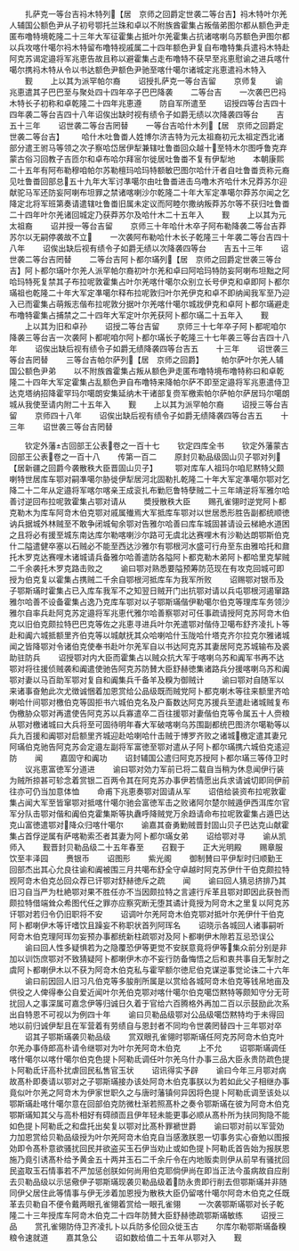 <!-- { "loadSidebar": true } -->
　　扎萨克一等台吉祃木特列【居　京师之回爵定世袭二等台吉】祃木特叶尔羌人辅国公额色尹从子初号鄂托兰珠和卓以不附族酋霍集占叛偕弟图尔都从额色尹走匿布噜特境乾隆二十三年大军征霍集占抵叶尔羌霍集占抗诸喀喇乌苏额色尹图尔都以兵攻喀什噶尔祃木特留布噜特视戚属二十四年额色尹复自布噜特集兵遣祃木特赴阿克苏谒定邉将军兆恵告故且称以避霍集占走布噜特不获早至兆恵慰谕之进兵喀什噶尔携祃木特从令以书达额色尹额色尹驰至喀什噶尔诸城定兆恵遣祃木特入
　　觐
　　上以其为派罕帕尔裔
　　诏授扎萨克一等台吉留
　　京师复
　　谕兆恵遣其子巴巴至与聚处四十四年卒子巴巴降袭
　　二等台吉
　　一次袭巴巴祃木特长子初称和卓乾隆二十四年兆恵遵
　　防自军所遣至
　　诏授四等台吉四十四年袭二等台吉四十八年诏俟出缺时视有绩令子如爵无绩以次降袭四等台
　　吉五十三年
　　诏世袭二等台吉罔替
　　一等台吉哈什木列【居　京师之回爵定世袭二等台吉】
　　哈什木吐鲁畨人姓博尔济吉特为元太祖裔初元太祖定西北诸部分遣王驸马等领之次子察哈岱居伊犁兼辖吐鲁畨回众越十至特木尔图呼鲁克弃蒙古俗习回教子吉匝尔和卓布哈尔拜宻尔徙居吐鲁畨不复有伊犁地
　　本朝康熙二十五年有阿布勒穆咱帕尔苏勒檀玛哈玛特额敏巴图尔哈什汗者自吐鲁畨贡称元裔见吐鲁畨回部总五十九年大军讨凖噶尔由吐鲁畨进击乌噜木齐哈什木兄莽苏尔迎献驼马军还防妄阿喇布坦罪之禁诸喀喇沙尔乾隆二十年大军定凖噶尔莽苏尔闻之乞降定北将军班第奏请遣辖吐鲁畨旧属未定议而阿睦尔撒纳叛莽苏尔等不获归吐鲁畨二十四年叶尔羌诸回城定乃获莽苏尔及哈什木二十五年入
　　觐
　　上以其为元太祖裔
　　诏并授一等台吉留
　　京师三十年哈什木卒子阿布勒降袭二等台吉莽苏尔以无嗣停袭故不立
　　一次袭阿布勒哈什木长子乾隆三十年袭二等台吉四十八年
　　诏俟出缺后视有绩令子如爵无绩以次降袭四等台
　　吉五十三年
　　诏世袭二等台吉罔替
　　二等台吉阿卜都尔璊列【居　京师之回爵定世袭三等台吉】阿卜都尔璊叶尔羌人派罕帕尔裔初叶尔羌和卓曰阿哈玛特防妄阿喇布坦黜之阿哈玛特死复禁其子布拉呢敦霍集占叶尔羌喀什噶尔众别立长号伊克和卓即阿卜都尔璊祖也乾隆二十年大军定凖噶尔释布拉呢敦归叶尔羌伊克和卓不即纳闻我军至乃迎入已而霍集占萌叛志偕布拉呢敦分据叶尔羌喀什噶尔城戕伊克和卓阿卜都尔璊避走布噜特霍集占捕禁之二十四年大军定叶尔羌获阿卜都尔璊二十五年入
　　觐
　　上以其为旧和卓孙
　　诏授二等台吉留
　　京师三十七年卒子阿卜都呢咱尔降袭三等台吉一次袭阿卜都呢咱尔阿卜都尔璊长子乾隆三十七年袭三等台吉四十八年
　　诏俟出缺后视有绩令子如爵无绩降袭四等台吉五
　　十三年
　　诏世袭三等台吉罔替
　　三等台吉帕尔萨列【居　京师之回爵】
　　帕尔萨叶尔羌人辅国公额色尹弟
　　以不附族酋霍集占叛从额色尹走匿布噜特境布噜特称曰和卓乾隆二十四年大军定霍集占乱额色尹自布噜特来降帕尔萨不即至定邉将军兆恵遣侍卫达克塔纳招降霍罕玛尔噶朗安集延纳木干诸部复赍军檄索帕尔萨帕尔萨居玛尔噶朗城从我使至请内附二十五年入
　　觐
　　上以其为派罕帕尔裔
　　诏授三等台吉留
　　京师四十八年
　　诏俟出缺后视有绩令子如爵无绩降袭四等台吉五
　　十三年
　　诏世袭三等台吉罔替















　　钦定外藩古回部王公表卷之一百十七
　　钦定四库全书
　　钦定外藩蒙古回部王公表卷之一百十八
　　传第一百二
　　原封贝勒品级固山贝子鄂对列【居新疆之回爵今袭散秩大臣晋固山贝子】
　　鄂对库车人祖玛尔咱尼黙特父颇喇特世居库车鄂对嗣凖噶尔胁徙伊犁居河北固勒扎乾隆二十年大军定凖噶尔鄂对乞降二十二年从定邉将军喀尔喀亲王成衮扎布勦厄鲁特孽贼二十三年靖逆将军雅尔哈善讨逆回布拉呢敦霍集占鄂对请从
　　奬授散秩大臣
　　赐孔雀翎时逆党阿卜都克勒木为库车阿竒木伯克鄂对戚属殱焉大军抵库车鄂对以世居悉形胜告副都统顺徳讷兵据城外林贼至不敢争闭城甸余鄂对告雅尔哈善曰库车城固甚请设云梯絶水道困之且将必有援至城东南达库尔勒喀喇沙尔路可无虞北达赛哩木有沙勒达朗鄂斯伯克什二隘遣健卒塞以石贼必不能至西达沙雅尔有鄂根河水盛可行舟至东由雅哈托和鼐托木罗克达赛哩木诸城请兵备雅尔哈善遣防各隘阿卜都克勒木弟阿卜都哈里克挈贼二千余袭托木罗克路击败之
　　谕曰鄂对熟悉要隘预筹防范现在有攻克回城可即授为伯克复以霍集占携贼二千余自鄂根河抵库车为我军所败
　　诏赐鄂对银币及子鄂斯璊时霍集占已入库车我军不之知翌日贼开门出抗鄂对请以兵屯鄂根河遏窜路雅尔哈善不设备霍集占逸乃克库车鄂对以子鄂斯璊偕伊勒噶尔伯克等理库车务领沙雅尔自率兵赴阿克苏定邉将军兆恵代雅尔哈善察鄂对可任事疏请授阿克苏阿竒木伯克以旧伯克颇拉特巴巴克等佐之兆恵寻进兵叶尔羌遣鄂对偕侍卫噶布舒齐凌扎卜等赴和阗六城抵额里齐伯克等以城献抚其众哈喇哈什玉陇哈什塔克齐尔拉克尔雅诸城闻之皆降鄂对令诸伯克使奉书赴叶尔羌军自以书达阿克苏其妻居阿克苏城输布及裘助驻防兵
　　诏授鄂对内大臣而霍集占以贼众抗大军于喀喇乌苏和阗军书再不达鄂对将往援侦贼袭和阗遣使驰告阿克苏防賛大臣舒赫徳集诸路兵分援喀喇乌苏和阗鄂对妻以马百助军鄂对复自和阗集兵千备羊及糗为御贼计
　　谕曰鄂对自随军以来诸事奋勉此次尤徴诚悃着加恩赏给公品级既而贼党阿卜都克喇木等往来额里齐哈喇哈什间鄂对檄伯克等固拒书六城伯克名及户畜数达阿克苏援兵至遣赴诸城贼复布伪檄胁众鄂对再遣使告阿克苏以兵寡遣卒二百往援鄂对妻偕伯克等令属五十人赍粮从鄂对檄诸城曰大兵将至可固待明年春大军破喀喇乌苏围副都统巴图济尔噶勒等以兵九百援和阗鄂对启额里齐城迎赴哈喇哈什击贼于博罗齐败之诸城檄定遣其妻兄阿璊伯克驰告阿克苏会定邉左副将军富徳至鄂对遣从子阿卜都尔璊携六城伯克逺迎防
　　闻
　　嘉固守和阗功
　　诏封辅国公遣归阿克苏授阿卜都尔璊三等侍卫时
　　议兆恵富徳军分道进
　　谕曰鄂对効力军前已将二载自当稍为休息闻伊行装为贼所掠甚可轸念着赏银二百两令其在阿克苏办事伊若情愿出兵求请诚切即同伊前往亦可仍当加意体恤
　　命甫下兆恵奏鄂对固请从军
　　诏倍给装资布拉呢敦霍集占闻大军至皆窜鄂对抵喀什噶尔驰会富徳军击之败诸阿尔楚尔贼遁伊西洱库尔官军分队击鄂对偕和阗伯克霍集斯等执纛呼降贼党万余趋请命布拉呢敦霍集占遁巴达克山富徳遣鄂对降众归喀什噶尔
　　谕嘉其奋勇勦贼晋封固山贝子巴达克山献霍集占首俘逆属有萨喀勒索丕者其妻为阿卜都尔璊女弟
　　诏给鄂对寻
　　谕从凯师入
　　觐晋封贝勒品级二十五年春至
　　召觐于
　　正大光明殿
　　赐章服饮至丰泽园
　　赉银币
　　诏图形
　　紫光阁
　　御制賛曰平伊犁时归顺勤王回部杰出其心允良往谕和阗被围三月共噶布舒全守卓越时阿克苏伊什干伯克颇拉特觊阿竒木伯克怂回众荐已讦鄂对舒赫徳斥之疏
　　闻
　　谕曰回人猜忌挤排乃其旧习自当严为杜絶鄂对果不胜任亦不当因颇拉特之言遽行斥革且鄂对即因此获咎而颇拉特借端耸众希图代任之罪亦应察究断无堕其谲计竟授为阿竒木之里复以阿克苏讦鄂对若归令仍旧职将不安
　　诏调叶尔羌阿竒木伯克鄂对抵叶尔羌伊什干伯克阿卜都喇伊木等讦嗜饮且躁妄不称职状首列阿珲名
　　诏晓示各城回人诸事嗣听阿竒木伯克理阿珲勿妄预办事都统新柱疏鄂对及阿卜都喇伊木隙若互忌恐误公
　　谕曰回人性多疑惧若为之隐覆恐伊等更觉不安朕意竟将伊等集众前分别是非加以训饬庶鄂对不致猜疑阿卜都喇伊木亦不妄行防备悔悟之后和衷共事自无掣肘之虞阿卜都喇伊木以不获为阿竒木伯克私与霍罕额尔徳尼伯克谋逆事觉论诛二十六年
　　谕曰前因回人旧习凡伯克等多朘削所属是以赏给各城阿竒木伯克等钱帛地亩及供役之人俾得奉公自爱近闻叶尔羌伯克鄂对喀什噶尔伯克噶岱黙特等颇知守分无苛扰回人之事深属可嘉念伊等归诚日久着于官给六百腾格外再加二百以示鼓励此次系出自特恩不可视以为例四十年
　　谕曰贝勒品级鄂对公品级噶岱黙特均于未得回地以前归诚伊犁且在军营着有劳绩自与恩封者不同均令世袭罔替四十三年鄂对卒
　　诏其子鄂斯璊袭贝勒品级
　　赏双眼孔雀翎时鄂斯璊任阿克苏阿竒木伯克叶尔羌办事侍郎高朴请令继鄂对为叶尔羌阿竒木伯克
　　上不允
　　诏鄂斯璊调任喀什噶尔以喀什噶尔伯克色提卜阿勒氐调任叶尔羌乌什办事三品大臣永贵防疏色提卜阿勒氐讦高朴扰虐回民私售官玉状
　　诏讯得实予辟
　　谕曰今年三月鄂对病故髙朴即奏请以鄂对之子鄂斯璊接办该处阿竒木伯克事朕以为若如此父子相继办事竟似叶尔羌之阿竒木为伊家世职久之与唐时藩镇何异因将色提卜阿勒氐调至该处以鄂斯璊赴喀什噶尔意在回部伯克防微杜渐若照髙朴之奏令鄂斯璊在彼为阿竒木伯克鄂斯璊知其父与高朴相好有碍顔靣且伊年轻未能更事必顺从髙朴所为扶同狥隐不能如色提卜阿勒氐之和盘托出矣复以鄂对比髙朴罪褫世爵
　　谕曰鄂对前以军营効力加恩赏给贝勒品级授为叶尔羌阿竒木伯克自当感激朕恩一切事务实心奋勉以图报効即令髙朴意欲骚扰回民并欲盗买玉石伊当劝止或如色提卜阿勒氐首告始为报朕恩施乃竟引诱髙朴给予黄金五十两并玉石二千余斤令在内地贩卖则伊从前早有骚扰回民盗取玉石情事若不严加惩创朕如何尚用伯克耶倘伊尚在即当正法今虽病故自应削去贝勒品级以示惩儆伊子鄂斯璊现袭贝勒品级着防永贵即行削去但鄂斯璊并非随同伊父居住此等情事与伊无涉着加恩授为散秩大臣仍留喀什噶尔阿竒木伯克之任既革去贝勒自不便令戴两眼孔雀翎着赏给一眼孔雀翎
　　一次袭鄂斯璊鄂对长子乾隆二十三年授库车阿竒木伯克二十四年防賛大臣舒赫徳疏鄂斯璊敏练
　　诏授三品
　　赏孔雀翎防侍卫齐凌扎卜以兵防多伦回众徙玉古
　　尔库尔勒鄂斯璊备糗粮令速就道
　　嘉其急公
　　诏如数给值二十五年从鄂对入
　　觐
